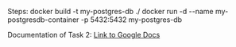 Steps:
docker build -t my-postgres-db ./
docker run -d --name my-postgresdb-container -p 5432:5432 my-postgres-db

Documentation of Task 2:
[Link to Google Docs](https://docs.google.com/document/d/1vKWRWrmu9-t3-_HUhchAHG9CFI8Kaw_-F6TvThktudI/edit?usp=sharing)